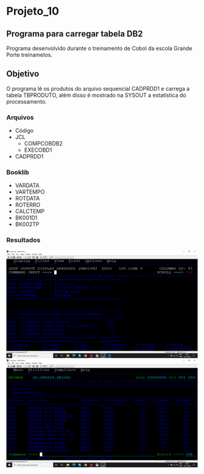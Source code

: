 # Projeto_10
## Programa para carregar tabela DB2

Programa desenvolvido durante o treinamento de Cobol da escola Grande Porte treinametos.

## Objetivo

O programa lê os produtos do arquivo sequencial CADPRDD1 e carrega a tabela TBPRODUTO, além disso é mostrado na SYSOUT a estatística do processamento.

### Arquivos

* Código 
* JCL 
  * COMPCOBDB2
  * EXECOBD1
* CADPRDD1

### Booklib

* VARDATA
* VARTEMPO
* ROTDATA
* ROTERRO
* CALCTEMP
* BK001D1
* BK002TP

### Resultados

![SYSOUT](sysout.png)
![TBPRODUTO](tbproduto.png)




